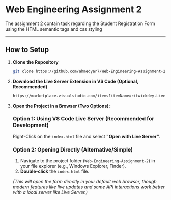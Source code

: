 # Web Engineering Assignment 2
The assignment 2 contain task regarding the Student Registration Form using the HTML semantic tags and css styling


-----

## How to Setup

1.  **Clone the Repository**

    ```bash
    git clone https://github.com/ahmedyar7/Web-Engineering-Assignment-2.git
    ```

2.  **Download the Live Server Extension in VS Code (Optional, Recommended)**

    ```zsh
    https://marketplace.visualstudio.com/items?itemName=ritwickdey.LiveServer
    ```

3.  **Open the Project in a Browser (Two Options):**

    ### Option 1: Using VS Code Live Server (Recommended for Development)

    Right-Click on the `index.html` file and select **"Open with Live Server"**.

    ### Option 2: Opening Directly (Alternative/Simple)

    1.  Navigate to the project folder (`Web-Engineering-Assignment-2`) in your file explorer (e.g., Windows Explorer, Finder).
    2.  **Double-click** the `index.html` file.

    *(This will open the form directly in your default web browser, though modern features like live updates and some API interactions work better with a local server like Live Server.)*